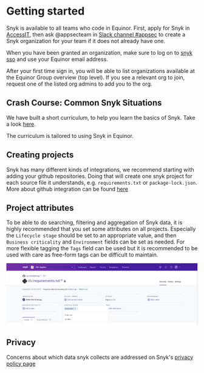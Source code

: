 # Getting started
Snyk is available to all teams who code in Equinor. First, apply for Snyk in [AccessIT](https://accessit.equinor.com/Search/Search?term=snyk), then ask @appsecteam in [Slack channel #appsec](https://equinor.slack.com/archives/CMM6FSW5V) to create a Snyk organization for your team if it does not already have one.

When you have been granted an organization, make sure to log on to [snyk sso](https://app.snyk.io/login/sso) and use your Equinor
email address.

After your first time sign in, you will be able to list organizations available at the Equinor Group overview (top level). If you see a relevant org to join, request one of the listed org admins to add you to the org.

## Crash Course: Common Snyk Situations
We have built a short curriculum, to help you learn the basics of Snyk. Take a look [here](curriculum/index.md).

The curriculum is tailored to using Snyk in Equinor.

## Creating projects
Snyk has many different kinds of integrations, we recommend starting with adding your github repositories. Doing that will create
one snyk project for each source file it understands, e.g. `requirements.txt` or `package-lock.json`. More about github integration
can be found [here](guidelines/1-gh-integration.md)

## Project attributes
To be able to do searching, filtering and aggregation of Snyk data, it is highly recommended that you set some attributes on all
projects. Especially the `Lifecycle stage` should be set to an appropriate value, and then `Business criticality` and `Environment`
fields can be set as needed. For more flexible tagging the `Tags` field can be used but it is recommended to be used with care as
free-form tags can be difficult to maintain.

![Tags](guidelines/images/snyk_project_attributes.png)

## Privacy
Concerns about which data snyk collects are addressed on Snyk's [privacy policy page](https://snyk.io/policies/privacy/)

